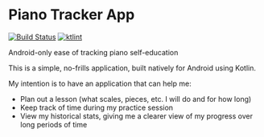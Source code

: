 # Piano Tracker App

[![Build Status](https://app.bitrise.io/app/5fad26dc52ee701d/status.svg?token=DqMyVg40tqLlN5h5eMOBgw&branch=master)](https://app.bitrise.io/app/5fad26dc52ee701d)
[![ktlint](https://img.shields.io/badge/code%20style-%E2%9D%A4-FF4081.svg)](https://ktlint.github.io/)

Android-only ease of tracking piano self-education

This is a simple, no-frills application, built natively for Android using Kotlin.

My intention is to have an application that can help me:

- Plan out a lesson (what scales, pieces, etc. I will do and for how long)
- Keep track of time during my practice session
- View my historical stats, giving me a clearer view of my progress over long periods of time
